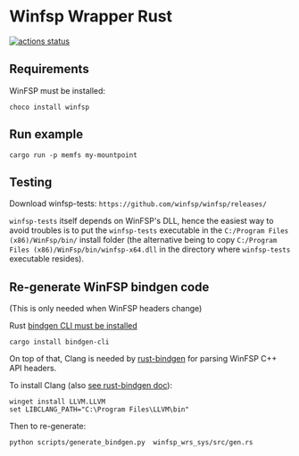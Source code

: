 # Winfsp Wrapper Rust

[![actions status](https://img.shields.io/github/actions/workflow/status/Scille/winfsp_wrs/ci.yml?branch=main&logo=github&style=)](https://github.com/Scille/winfsp_wrs/actions)

## Requirements

WinFSP must be installed:

```cmd.exe
choco install winfsp
```

## Run example

```cmd.exe
cargo run -p memfs my-mountpoint
```

## Testing

Download winfsp-tests: `https://github.com/winfsp/winfsp/releases/`

`winfsp-tests` itself depends on WinFSP's DLL, hence the easiest way to avoid troubles
is to put the `winfsp-tests` executable in the `C:/Program Files (x86)/WinFsp/bin/` install folder
(the alternative being to copy `C:/Program Files (x86)/WinFsp/bin/winfsp-x64.dll` in the directory
where `winfsp-tests` executable resides).

## Re-generate WinFSP bindgen code

(This is only needed when WinFSP headers change)

Rust [bindgen CLI must be installed](https://rust-lang.github.io/rust-bindgen/command-line-usage.html)

```cmd.exe
cargo install bindgen-cli
```

On top of that, Clang is needed by [rust-bindgen](https://github.com/rust-lang/rust-bindgen) for parsing WinFSP C++ API headers.

To install Clang (also [see rust-bindgen doc](https://rust-lang.github.io/rust-bindgen/requirements.html#windows)):

```cmd.exe
winget install LLVM.LLVM
set LIBCLANG_PATH="C:\Program Files\LLVM\bin"
```

Then to re-generate:

```cmd.exe
python scripts/generate_bindgen.py  winfsp_wrs_sys/src/gen.rs
```
